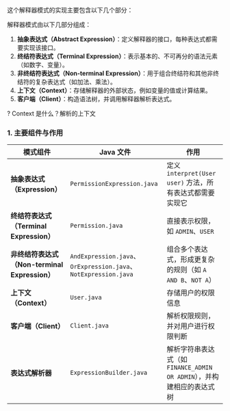 这个解释器模式的实现主要包含以下几个部分：

解释器模式由以下几部分组成：

1. **抽象表达式（Abstract Expression）**：定义解释器的接口，每种表达式都需要实现该接口。
2. **终结符表达式（Terminal Expression）**：表示基本的、不可再分的语法元素（如数字、变量）。
3. **非终结符表达式（Non-terminal Expression）**：用于组合终结符和其他非终结符的复杂表达式（如加法、乘法）。
4. **上下文（Context）**：存储解释器的外部状态，例如变量的值或计算结果。
5. **客户端（Client）**：构造语法树，并调用解释器解析表达式。



? Context 是什么？解析的上下文



### **1. 主要组件与作用**

| **模式组件**                                  | **Java 文件**                                                | **作用**                                                     |
| --------------------------------------------- | ------------------------------------------------------------ | ------------------------------------------------------------ |
| **抽象表达式（Expression）**                  | `PermissionExpression.java`                                  | 定义 `interpret(User user)` 方法，所有表达式都需要实现它     |
| **终结符表达式（Terminal Expression）**       | `Permission.java`                                            | 直接表示权限，如 `ADMIN`、`USER`                             |
| **非终结符表达式（Non-terminal Expression）** | `AndExpression.java`、`OrExpression.java`、`NotExpression.java` | 组合多个表达式，形成更复杂的规则（如 `A AND B`、`NOT A`）    |
| **上下文（Context）**                         | `User.java`                                                  | 存储用户的权限信息                                           |
| **客户端（Client）**                          | `Client.java`                                                | 解析权限规则，并对用户进行权限判断                           |
| **表达式解析器**                              | `ExpressionBuilder.java`                                     | 解析字符串表达式（如 `FINANCE_ADMIN OR ADMIN`），并构建相应的表达式树 |

